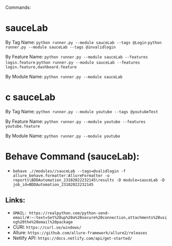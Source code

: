 Commands:

sauceLab
================================================
By Tag Name:
`python runner.py --module sauceLab --tags @Login`
`python runner.py --module sauceLab --tags @invalidlogin`

By Feature Name:
`python runner.py --module sauceLab --features login.feature`
`python runner.py --module sauceLab --features login.feature,dashboard.feature`

By Module Name:
`python runner.py --module sauceLab`

c
sauceLab
================================================
By Tag Name:
`python runner.py --module youtube --tags @youtubeTest`

By Feature Name:
`python runner.py --module youtube --features youtube.feature`

By Module Name:
`python runner.py --module youtube`




Behave Command (sauceLab):
=========================

- `behave .//modules//sauceLab --tags=@validlogin -f allure_behave.formatter:AllureFormatter -o
  reports\BDDAutomation_23102022232145\results -D
  module=sauceLab -D job_id=BDDAutomation_23102022232145`

## Links:

- `GMAIL: https://realpython.com/python-send-email/#:~:text=Set%20up%20a%20secure%20connection,attachments%20using%20the%20email%20package`
- CURl: `https://curl.se/windows/`
- Allure: `https://github.com/allure-framework/allure2/releases`
- Netlify API: `https://docs.netlify.com/api/get-started/`
